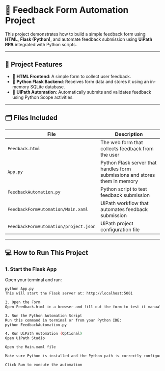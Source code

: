 # 📝 Feedback Form Automation Project

This project demonstrates how to build a simple feedback form using **HTML**, **Flask (Python)**, and automate feedback submission using **UiPath RPA** integrated with Python scripts.

---

## 🚀 Project Features

- 🔧 **HTML Frontend**: A simple form to collect user feedback.
- 🐍 **Python Flask Backend**: Receives form data and stores it using an in-memory SQLite database.
- 🤖 **UiPath Automation**: Automatically submits and validates feedback using Python Scope activities.

---

## 🗂 Files Included

| File | Description |
|------|-------------|
| `Feedback.html` | The web form that collects feedback from the user |
| `App.py` | Python Flask server that handles form submissions and stores them in memory |
| `FeedbackAutomation.py` | Python script to test feedback submission |
| `FeedbackFormAutomation/Main.xaml` | UiPath workflow that automates feedback submission |
| `FeedbackFormAutomation/project.json` | UiPath project configuration file |

---

## 💻 How to Run This Project

### 1. Start the Flask App
Open your terminal and run:
```bash
python App.py
This will start the Flask server at: http://localhost:5001

2. Open the Form
Open Feedback.html in a browser and fill out the form to test it manually.

3. Run the Python Automation Script
Run this command in terminal or from your Python IDE:
python FeedbackAutomation.py

4. Run UiPath Automation (Optional)
Open UiPath Studio

Open the Main.xaml file

Make sure Python is installed and the Python path is correctly configured in the Python Scope activity

Click Run to execute the automation
